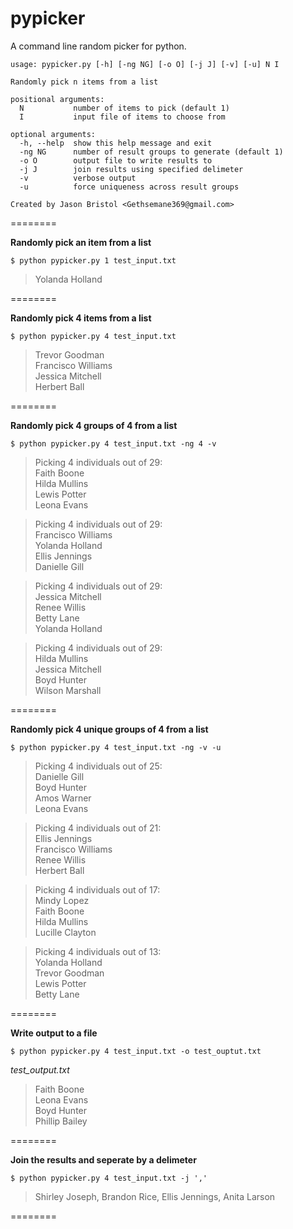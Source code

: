 pypicker
========

A command line random picker for python.

```
usage: pypicker.py [-h] [-ng NG] [-o O] [-j J] [-v] [-u] N I

Randomly pick n items from a list

positional arguments:
  N           number of items to pick (default 1)
  I           input file of items to choose from

optional arguments:
  -h, --help  show this help message and exit
  -ng NG      number of result groups to generate (default 1)
  -o O        output file to write results to
  -j J        join results using specified delimeter
  -v          verbose output
  -u          force uniqueness across result groups

Created by Jason Bristol <Gethsemane369@gmail.com>
```
========

**Randomly pick an item from a list**

```$ python pypicker.py 1 test_input.txt```
>Yolanda Holland

========

**Randomly pick 4 items from a list**

```$ python pypicker.py 4 test_input.txt```

>Trevor Goodman<br/>
Francisco Williams<br/>
Jessica Mitchell<br/>
Herbert Ball

========

**Randomly pick 4 groups of 4 from a list**

```$ python pypicker.py 4 test_input.txt -ng 4 -v```

>Picking 4 individuals out of 29:<br/>
Faith Boone<br/>
Hilda Mullins<br/>
Lewis Potter<br/>
Leona Evans<br/>

>Picking 4 individuals out of 29:<br/>
Francisco Williams<br/>
Yolanda Holland<br/>
Ellis Jennings<br/>
Danielle Gill<br/>

>Picking 4 individuals out of 29:<br/>
Jessica Mitchell<br/>
Renee Willis<br/>
Betty Lane<br/>
Yolanda Holland<br/>

>Picking 4 individuals out of 29:<br/>
Hilda Mullins<br/>
Jessica Mitchell<br/>
Boyd Hunter<br/>
Wilson Marshall<br/>

========

**Randomly pick 4 unique groups of 4 from a list**

```$ python pypicker.py 4 test_input.txt -ng -v -u```

>Picking 4 individuals out of 25:<br/>
Danielle Gill<br/>
Boyd Hunter<br/>
Amos Warner<br/>
Leona Evans<br/>

>Picking 4 individuals out of 21:<br/>
Ellis Jennings<br/>
Francisco Williams<br/>
Renee Willis<br/>
Herbert Ball<br/>

>Picking 4 individuals out of 17:<br/>
Mindy Lopez<br/>
Faith Boone<br/>
Hilda Mullins<br/>
Lucille Clayton<br/>

>Picking 4 individuals out of 13:<br/>
Yolanda Holland<br/>
Trevor Goodman<br/>
Lewis Potter<br/>
Betty Lane<br/>

========

**Write output to a file**

```$ python pypicker.py 4 test_input.txt -o test_ouptut.txt```

*test_output.txt*

>Faith Boone<br/>
Leona Evans<br/>
Boyd Hunter<br/>
Phillip Bailey

========

**Join the results and seperate by a delimeter**

```$ python pypicker.py 4 test_input.txt -j ','```

>Shirley Joseph, Brandon Rice, Ellis Jennings, Anita Larson

========
